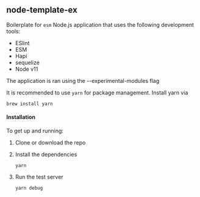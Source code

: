 ## node-template-ex

Boilerplate for `esm` Node.js application that  uses the following development tools:
* ESlint
* ESM 
* Hapi
* sequelize
* Node v11

<aside class="notice"> The application is ran using the --experimental-modules flag </aside>


It is recommended to use `yarn` for package management. Install yarn via

``` 
brew install yarn
```

#### Installation

To get up and running:

1. Clone or download the repo

2. Install the dependencies
    ```
    yarn 
    ```
3. Run the test server 
    ```
    yarn debug
    ```
